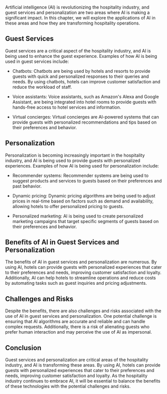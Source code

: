 
Artificial intelligence (AI) is revolutionizing the hospitality industry, and guest services and personalization are two areas where AI is making a significant impact. In this chapter, we will explore the applications of AI in these areas and how they are transforming hospitality operations.

Guest Services
--------------

Guest services are a critical aspect of the hospitality industry, and AI is being used to enhance the guest experience. Examples of how AI is being used in guest services include:

* Chatbots: Chatbots are being used by hotels and resorts to provide guests with quick and personalized responses to their queries and needs. By using chatbots, hotels can improve customer satisfaction and reduce the workload of staff.

* Voice assistants: Voice assistants, such as Amazon's Alexa and Google Assistant, are being integrated into hotel rooms to provide guests with hands-free access to hotel services and information.

* Virtual concierges: Virtual concierges are AI-powered systems that can provide guests with personalized recommendations and tips based on their preferences and behavior.

Personalization
---------------

Personalization is becoming increasingly important in the hospitality industry, and AI is being used to provide guests with personalized experiences. Examples of how AI is being used for personalization include:

* Recommender systems: Recommender systems are being used to suggest products and services to guests based on their preferences and past behavior.

* Dynamic pricing: Dynamic pricing algorithms are being used to adjust prices in real-time based on factors such as demand and availability, allowing hotels to offer personalized pricing to guests.

* Personalized marketing: AI is being used to create personalized marketing campaigns that target specific segments of guests based on their preferences and behavior.

Benefits of AI in Guest Services and Personalization
----------------------------------------------------

The benefits of AI in guest services and personalization are numerous. By using AI, hotels can provide guests with personalized experiences that cater to their preferences and needs, improving customer satisfaction and loyalty. Additionally, AI can help hotels to streamline operations and reduce costs by automating tasks such as guest inquiries and pricing adjustments.

Challenges and Risks
--------------------

Despite the benefits, there are also challenges and risks associated with the use of AI in guest services and personalization. One potential challenge is ensuring that AI algorithms are accurate and reliable and can handle complex requests. Additionally, there is a risk of alienating guests who prefer human interaction and may perceive the use of AI as impersonal.

Conclusion
----------

Guest services and personalization are critical areas of the hospitality industry, and AI is transforming these areas. By using AI, hotels can provide guests with personalized experiences that cater to their preferences and needs, improving customer satisfaction and loyalty. As the hospitality industry continues to embrace AI, it will be essential to balance the benefits of these technologies with the potential challenges and risks.
